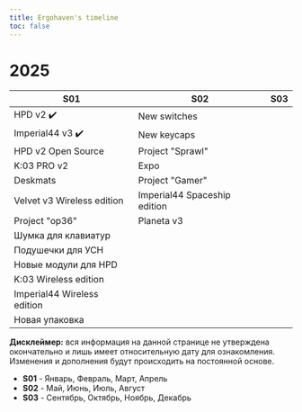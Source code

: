 ```yaml
---
title: Ergohaven's timeline
toc: false
---
```


# 2025

| **S01**                      | **S02**                      | **S03**                |
| ---------------------------- | ---------------------------- | ---------------------- |
| HPD v2 ✔️                    | New switches                 |                        |
| Imperial44 v3 ✔️             | New keycaps                  |                        |
| HPD v2 Open Source           | Project "Sprawl"             |                        |
| K:03 PRO v2                  | Expo                         |                        |
| Deskmats                     | Project "Gamer"              |                        |
| Velvet v3 Wireless edition   | Imperial44 Spaceship edition |                        |
| Project "op36"               | Planeta v3                   |                        |
| Шумка для клавиатур          |                              |                        |
| Подушечки для УСН            |                              |                        |
| Новые модули для HPD         |                              |                        |
| K:03 Wireless edition        |                              |                        |
| Imperial44 Wireless edition  |                              |                        |
| Новая упаковка               |                              |                        |

**Дисклеймер:** вся информация на данной странице не утверждена окончательно и лишь имеет относительную дату для ознакомления. Изменения и дополнения будут происходить на постоянной основе.
   
- **S01** - Январь, Февраль, Март, Апрель  
- **S02** - Май, Июнь, Июль, Август  
- **S03** - Сентябрь, Октябрь, Ноябрь, Декабрь  

